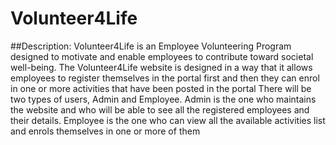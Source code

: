 # Volunteer4Life
##Description:
  Volunteer4Life is an Employee Volunteering Program designed to motivate and enable employees to contribute toward societal well-being. The Volunteer4Life website is designed in a way that it allows employees to register themselves in the portal first and then they can enrol in one or more activities that have been posted in the portal
  There will be two types of users, Admin and Employee. Admin is the one who maintains the website and who will be able to see all the registered employees and their details. Employee is the one who can view all the available activities list and enrols themselves in one or more of them

